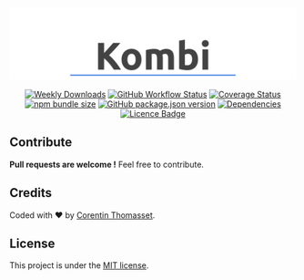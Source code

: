 
<div align="center">

  ![logo](.github/logo.png)
  
</div>


<div align="center">

  [![Weekly Downloads](https://img.shields.io/npm/dw/kombi.svg)](https://www.npmjs.com/package/kombi) 
  [![GitHub Workflow Status](https://img.shields.io/github/workflow/status/CorentinTh/kombi/Node%20CI)](https://github.com/CorentinTh/kombi/actions?query=workflow%3A%22Node+CI%22) 
  [![Coverage Status](https://codecov.io/gh/CorentinTh/kombi/branch/master/graph/badge.svg)](https://codecov.io/gh/CorentinTh/kombi) 
  [![npm bundle size](https://img.shields.io/bundlephobia/minzip/kombi.svg)](https://www.npmjs.com/package/kombi) 
  [![GitHub package.json version](https://img.shields.io/github/package-json/v/CorentinTh/kombi.svg)](https://github.com/CorentinTh/kombi/blob/master/package.json) 
  [![Dependencies](https://img.shields.io/badge/dependencies-0-green)](https://www.npmjs.com/package/kombi) 
  [![Licence Badge](https://img.shields.io/github/license/CorentinTh/kombi.svg)](LICENCE)
    
</div>




## Contribute
**Pull requests are welcome !** Feel free to contribute.

## Credits
Coded with ❤️ by [Corentin Thomasset](//corentin-thomasset.fr).

## License

This project is under the [MIT license](LICENSE).

